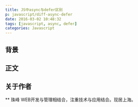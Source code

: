 ```yaml
---
title: JS中async与defer区别
p: javascript/diff-async-defer
date: 2016-03-02 10:48:32
tags: [javascript, async, defer]
categories: Javascript
---
```


## 背景

<!--more-->

## 正文


## 关于作者
** 珠峰
WEB开发与管理相结合，注重技术与应用结合。现居上海。 
